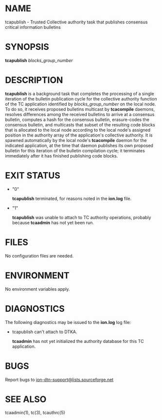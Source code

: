 # NAME

tcapublish - Trusted Collective authority task that publishes consensus critical information bulletins

# SYNOPSIS

**tcapublish** _blocks\_group\_number_

# DESCRIPTION

**tcapublish** is a background task that completes the processing of a single
iteration of the bulletin publication cycle for the collective authority
function of the TC application identified by _blocks\_group\_number_ on the
local node.  To do so, it receives proposed bulletins multicast by
**tcacompile** daemons, resolves differences among the received bulletins
to arrive at a consensus bulletin, computes a hash for the consensus bulletin,
erasure-codes the consensus bulletin, and multicasts that subset of the
resulting code blocks that is allocated to the local node according
to the local node's assigned position in the authority array of the
application's collective authority.  It is spawned automatically by the
local node's **tcacompile** daemon for the indicated application, at the time
that daemon publishes its own proposed bulletin for this iteration of the
bulletin compilation cycle; it terminates immediately after it has finished
publishing code blocks.

# EXIT STATUS

- "0"

    **tcapublish** terminated, for reasons noted in the **ion.log** file.

- "1"

    **tcapublish** was unable to attach to TC authority operations, probably because
    **tcaadmin** has not yet been run.

# FILES

No configuration files are needed.

# ENVIRONMENT

No environment variables apply.

# DIAGNOSTICS

The following diagnostics may be issued to the **ion.log** log file:

- tcapublish can't attach to DTKA.

    **tcaadmin** has not yet initialized the authority database for this TC
    application.

# BUGS

Report bugs to <ion-dtn-support@lists.sourceforge.net>

# SEE ALSO

tcaadmin(1), tc(3), tcauthrc(5)
